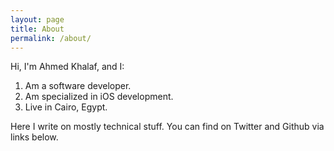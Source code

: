 ```yaml
---
layout: page
title: About
permalink: /about/
---
```


Hi, I'm Ahmed Khalaf, and I:

1. Am a software developer.
2. Am specialized in iOS development.
3. Live in Cairo, Egypt.

Here I write on mostly technical stuff. You can find on Twitter and Github via links below.
